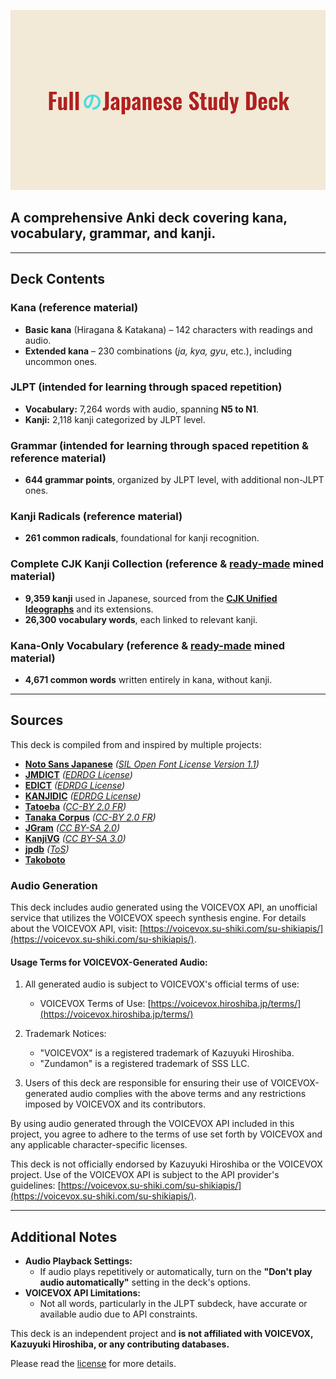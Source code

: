 ![Full Japanese Study Deck](https://github.com/Ronokof/Full-Japanese-Study-Deck/blob/main/assets/banner-896x512.png?raw=true)
                                                                                                                                                                                          
## A comprehensive Anki deck covering kana, vocabulary, grammar, and kanji.  

---

## **Deck Contents**  

### **Kana** (reference material)
- **Basic kana** (Hiragana & Katakana) – 142 characters with readings and audio.
- **Extended kana** – 230 combinations (*ja, kya, gyu*, etc.), including uncommon ones.

### **JLPT** (intended for learning through spaced repetition)
- **Vocabulary:** 7,264 words with audio, spanning **N5 to N1**.  
- **Kanji:** 2,118 kanji categorized by JLPT level.  

### **Grammar** (intended for learning through spaced repetition & reference material)
- **644 grammar points**, organized by JLPT level, with additional non-JLPT ones.  

### **Kanji Radicals** (reference material)
- **261 common radicals**, foundational for kanji recognition.

### **Complete CJK Kanji Collection** (reference & [ready-made](https://www.youtube.com/watch?v=jg09lNupc1s) mined material)
- **9,359 kanji** used in Japanese, sourced from the **[CJK Unified Ideographs](https://en.wikipedia.org/wiki/CJK_Unified_Ideographs)** and its extensions.
- **26,300 vocabulary words**, each linked to relevant kanji.  

### **Kana-Only Vocabulary** (reference & [ready-made](https://www.youtube.com/watch?v=jg09lNupc1s) mined material)
- **4,671 common words** written entirely in kana, without kanji.  

---

## **Sources**  

This deck is compiled from and inspired by multiple projects:  

- **[Noto Sans Japanese](https://fonts.google.com/noto/specimen/Noto+Sans+JP)** *([SIL Open Font License Version 1.1](https://openfontlicense.org/open-font-license-official-text/))*
- **[JMDICT](https://www.edrdg.org/jmdict/j_jmdict.html)** *([EDRDG License](https://www.edrdg.org/edrdg/licence.html))*
- **[EDICT](https://www.edrdg.org/jmdict/edict.html)** *([EDRDG License](https://www.edrdg.org/edrdg/licence.html))*
- **[KANJIDIC](https://www.edrdg.org/wiki/index.php/KANJIDIC_Project)** *([EDRDG License](https://www.edrdg.org/edrdg/licence.html))*
- **[Tatoeba](https://tatoeba.org/en/)** *([CC-BY 2.0 FR](https://creativecommons.org/licenses/by/2.0/fr/))* 
- **[Tanaka Corpus](https://www.edrdg.org/wiki/index.php/Tanaka_Corpus)** *([CC-BY 2.0 FR](https://creativecommons.org/licenses/by/2.0/fr/))*
- **[JGram](https://jgram.org)** *([CC BY-SA 2.0](https://creativecommons.org/licenses/by-sa/2.0/))*  
- **[KanjiVG](https://kanjivg.tagaini.net/)** *([CC BY-SA 3.0](https://creativecommons.org/licenses/by-sa/3.0/))*
- **[jpdb](https://jpdb.io/)** *([ToS](https://jpdb.io/terms-of-use))*
- **[Takoboto](https://takoboto.jp/)**

### **Audio Generation**  
This deck includes audio generated using the VOICEVOX API, an unofficial service that utilizes the VOICEVOX speech synthesis engine. For details about the VOICEVOX API, visit: [https://voicevox.su-shiki.com/su-shikiapis/](https://voicevox.su-shiki.com/su-shikiapis/).

#### Usage Terms for VOICEVOX-Generated Audio:

1. All generated audio is subject to VOICEVOX's official terms of use:
   - VOICEVOX Terms of Use: [https://voicevox.hiroshiba.jp/terms/](https://voicevox.hiroshiba.jp/terms/)

2. Trademark Notices:
   - "VOICEVOX" is a registered trademark of Kazuyuki Hiroshiba.
   - "Zundamon" is a registered trademark of SSS LLC.

3. Users of this deck are responsible for ensuring their use of VOICEVOX-generated audio complies with the above terms and any restrictions imposed by VOICEVOX and its contributors.

By using audio generated through the VOICEVOX API included in this project, you agree to adhere to the terms of use set forth by VOICEVOX and any applicable character-specific licenses.

This deck is not officially endorsed by Kazuyuki Hiroshiba or the VOICEVOX project. Use of the VOICEVOX API is subject to the API provider's guidelines: [https://voicevox.su-shiki.com/su-shikiapis/](https://voicevox.su-shiki.com/su-shikiapis/).

---

## **Additional Notes**  

- **Audio Playback Settings:**  
  - If audio plays repetitively or automatically, turn on the **"Don't play audio automatically"** setting in the deck's options.
- **VOICEVOX API Limitations:**
  - Not all words, particularly in the JLPT subdeck, have accurate or available audio due to API constraints.

This deck is an independent project and **is not affiliated with VOICEVOX, Kazuyuki Hiroshiba, or any contributing databases.**

Please read the [license](https://github.com/Ronokof/Full-Japanese-Study-Deck/blob/main/LICENSE.md) for more details.